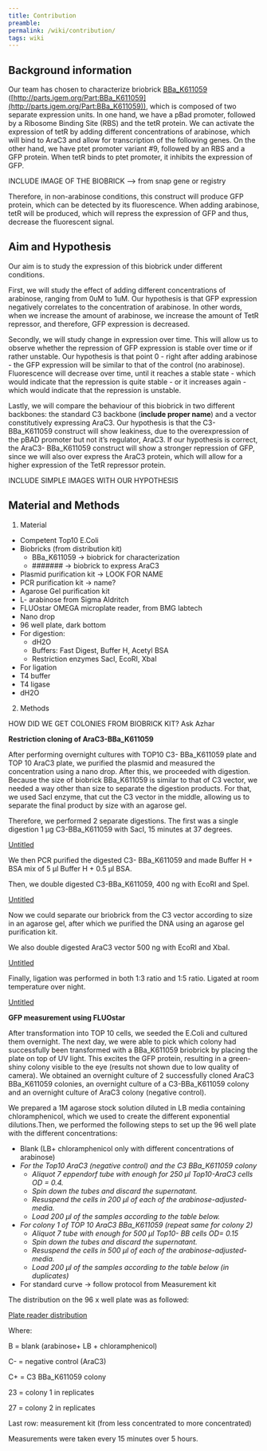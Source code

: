 ```yaml
---
title: Contribution
preamble:
permalink: /wiki/contribution/
tags: wiki
---
```


## Background information

Our team has chosen to characterize briobrick [BBa_K611059](http://parts.igem.org/Part:BBa_K611059) ([http://parts.igem.org/Part:BBa_K611059](http://parts.igem.org/Part:BBa_K611059)), which is composed of two separate expression units. In one hand, we have a pBad promoter, followed by a Ribosome Binding Site (RBS) and the tetR protein. We can activate the expression of tetR by adding different concentrations of arabinose, which will bind to AraC3 and allow for transcription of the following genes. On the other hand, we have ptet promoter variant #9, followed by an RBS and a GFP protein. When tetR binds to ptet promoter, it inhibits the expression of GFP.

INCLUDE IMAGE OF THE BIOBRICK —> from snap gene or registry

Therefore, in non-arabinose conditions, this construct will produce GFP protein, which can be detected by its fluorescence. When adding arabinose, tetR will be produced, which will repress the expression of GFP and thus, decrease the fluorescent signal.

## Aim and Hypothesis

Our aim is to study the expression of this biobrick under different conditions.

First, we will study the effect of adding different concentrations of arabinose, ranging from 0uM to 1uM. Our hypothesis is that GFP expression negatively correlates to the concentration of arabinose. In other words, when we increase the amount of arabinose, we increase the amount of TetR repressor, and therefore, GFP expression is decreased.

Secondly, we will study change in expression over time. This will allow us to observe whether the repression of GFP expression is stable over time or if rather unstable. Our hypothesis is that point 0 - right after adding arabinose - the GFP expression will be similar to that of the control (no arabinose). Fluorescence will decrease over time, until it reaches a stable state - which would indicate that the repression is quite stable - or it increases again - which would indicate that the repression is unstable.

Lastly, we will compare the behaviour of this biobrick in two different backbones: the standard C3 backbone (**include proper name**) and a vector constitutively expressing AraC3. Our hypothesis is that the C3- BBa_K611059 construct will show leakiness, due to the overexpression of the pBAD promoter but not it’s regulator, AraC3. If our hypothesis is correct, the AraC3- BBa_K611059 construct will show a stronger repression of GFP, since we will also over express the AraC3 protein, which will allow for a higher expression of the TetR repressor protein.

INCLUDE SIMPLE IMAGES WITH OUR HYPOTHESIS

## Material and Methods

1. Material

-   Competent Top10 E.Coli
-   Biobricks (from distribution kit)
    -   BBa_K611059 → biobrick for characterization
    -   ####### → biobrick to express AraC3
-   Plasmid purification kit → LOOK FOR NAME
-   PCR purification kit → name?
-   Agarose Gel purification kit
-   L- arabinose from Sigma Aldritch
-   FLUOstar OMEGA microplate reader, from BMG labtech
-   Nano drop
-   96 well plate, dark bottom
-   For digestion:
    -   dH2O
    -   Buffers: Fast Digest, Buffer H, Acetyl BSA
    -   Restriction enzymes SacI, EcoRI, XbaI
-   For ligation
-   T4 buffer
-   T4 ligase
-   dH2O

2. Methods

HOW DID WE GET COLONIES FROM BIOBRICK KIT? Ask Azhar

**Restriction cloning of AraC3-BBa_K611059**

After performing overnight cultures with TOP10 C3- BBa_K611059 plate and TOP 10 AraC3 plate, we purified the plasmid and measured the concentration using a nano drop. After this, we proceeded with digestion. Because the size of biobrick BBa_K611059 is similar to that of C3 vector, we needed a way other than size to separate the digestion products. For that, we used SacI enzyme, that cut the C3 vector in the middle, allowing us to separate the final product by size with an agarose gel.

Therefore, we performed 2 separate digestions. The first was a single digestion 1 µg C3-BBa_K611059 with SacI, 15 minutes at 37 degrees.

[Untitled](https://www.notion.so/404a154ca38a41569180b5c6f8b232a7)

We then PCR purified the digested C3- BBa_K611059 and made Buffer H + BSA mix of 5 µl Buffer H + 0.5 µl BSA.

Then, we double digested C3-BBa_K611059, 400 ng with EcoRI and SpeI.

[Untitled](https://www.notion.so/7db92467e48a476888b331341e6626a0)

Now we could separate our briobrick from the C3 vector according to size in an agarose gel, after which we purified the DNA using an agarose gel purification kit.

We also double digested AraC3 vector 500 ng with EcoRI and XbaI.

[Untitled](https://www.notion.so/ef3f4e41456c492ea13b16f08be1d9d4)

Finally, ligation was performed in both 1:3 ratio and 1:5 ratio. Ligated at room temperature over night.

[Untitled](https://www.notion.so/3358a57752d44d4f8f4fdb4632e3c9e9)

**GFP measurement using FLUOstar**

After transformation into TOP 10 cells, we seeded the E.Coli and cultured them overnight. The next day, we were able to pick which colony had successfully been transformed with a BBa_K611059 briobrick by placing the plate on top of UV light. This excites the GFP protein, resulting in a green-shiny colony visible to the eye (results not shown due to low quality of camera). We obtained an overnight culture of 2 successfully cloned AraC3 BBa_K611059 colonies, an overnight culture of a C3-BBa_K611059 colony and an overnight culture of AraC3 colony (negative control).

We prepared a 1M agarose stock solution diluted in LB media containing chloramphenicol, which we used to create the different exponential dilutions.Then, we performed the following steps to set up the 96 well plate with the different concentrations:

-   Blank (LB+ chloramphenicol only with different concentrations of arabinose)
-   _For the Top10 AraC3 (negative control) and the C3 BBa_K611059 colony_
    -   _Aliquot 7 eppendorf tube with enough for 250 µl Top10-AraC3 cells OD = 0.4._
    -   _Spin down the tubes and discard the supernatant._
    -   _Resuspend the cells in 200 µl of each of the arabinose-adjusted-media._
    -   _Load 200 µl of the samples according to the table below._
-   _For colony 1 of TOP 10 AraC3 BBa_K611059 (repeat same for colony 2)_
    -   _Aliquot 7 tube with enough for 500 µl Top10- BB cells OD= 0.15_
    -   _Spin down the tubes and discard the supernatant._
    -   _Resuspend the cells in 500 µl of each of the arabinose-adjusted-media._
    -   _Load 200 µl of the samples according to the table below (in duplicates)_
-   For standard curve → follow protocol from Measurement kit

The distribution on the 96 x well plate was as followed:

[Plate reader distribution](https://www.notion.so/64f9f5af42924e2ca0e8370665c5901e)

Where:

B = blank (arabinose+ LB + chloramphenicol)

C- = negative control (AraC3)

C+ = C3 BBa_K611059 colony

23 = colony 1 in replicates

27 = colony 2 in replicates

Last row: measurement kit (from less concentrated to more concentrated)

Measurements were taken every 15 minutes over 5 hours.
